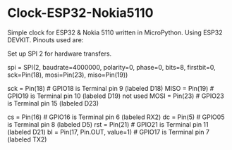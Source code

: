 # Clock-ESP32-Nokia5110
Simple clock for ESP32 &amp; Nokia 5110 written in MicroPython.
Using ESP32 DEVKIT.  Pinouts used are:

Set up SPI 2 for hardware transfers.

spi = SPI(2, baudrate=4000000, polarity=0, phase=0, bits=8, firstbit=0, sck=Pin(18), mosi=Pin(23), miso=Pin(19))

sck = Pin(18)   # GPIO18 is Terminal pin 9 (labeled D18)
MISO = Pin(19)  # GPIO19 is Terminal pin 10 (labeled D19) not used
MOSI = Pin(23)  # GPIO23 is Terminal pin 15 (labeled D23)

cs = Pin(16)    # GPIO16 is Terminal pin 6 (labeled RX2)
dc = Pin(5)     # GPIO05 is Terminal pin 8 (labeled D5)
rst = Pin(21)   # GPIO21 is Terminal pin 11 (labeled D21)
bl = Pin(17, Pin.OUT, value=1)  # GPIO17 is Terminal pin 7 (labeled TX2)
